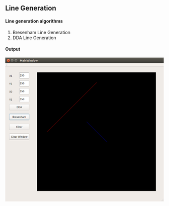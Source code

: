 ## Line Generation
#### Line generation algorithms
1. Bresenham Line Generation
1. DDA Line Generation

#### Output
![](screenshots/line_1.png)
